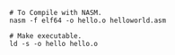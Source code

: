 ```shell
# To Compile with NASM.
nasm -f elf64 -o hello.o helloworld.asm
```

```shell
# Make executable.
ld -s -o hello hello.o
```